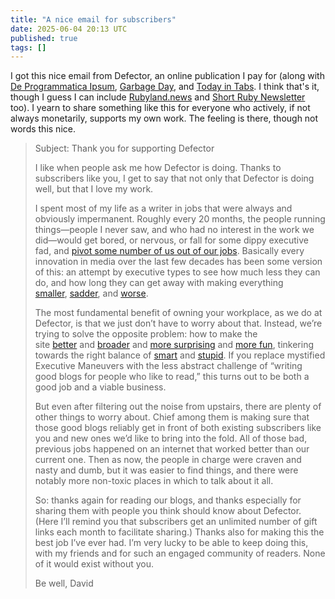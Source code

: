 ```yaml
---
title: "A nice email for subscribers"
date: 2025-06-04 20:13 UTC
published: true
tags: []
---
```


I got this nice email from Defector, an online publication I pay for (along with [De Programmatica Ipsum](https://deprogrammaticaipsum.com/issues), [Garbage Day](https://www.garbageday.email/), and [Today in Tabs](https://www.todayintabs.com/). I think that's it, though I guess I can include [Rubyland.news](https://rubyland.news/) and [Short Ruby Newsletter](https://newsletter.shortruby.com/) too). I yearn to share something like this for everyone who actively, if not always monetarily, supports my own work. The feeling is there, though not words this nice.

<blockquote markdown="1">

Subject: Thank you for supporting Defector

I like when people ask me how Defector is doing. Thanks to subscribers like you, I get to say that not only that Defector is doing well, but that I love my work.

I spent most of my life as a writer in jobs that were always and obviously impermanent. Roughly every 20 months, the people running things—people I never saw, and who had no interest in the work we did—would get bored, or nervous, or fall for some dippy executive fad, and [pivot some number of us out of our jobs](https://defector.com/three-newsrooms-imploded-around-me-in-under-a-year). Basically every innovation in media over the last few decades has been some version of this: an attempt by executive types to see how much less they can do, and how long they can get away with making everything [smaller](https://defector.com/henry-blodget-invents-hires-sexually-harasses-blogs-about-nonexistent-ai-subordinate), [sadder](https://defector.com/the-familiarity-and-sadness-of-watching-the-washington-post-go-to-hell), and [worse](https://defector.com/horny-sports-blogging-makes-a-bewildering-return-to-sports-illustrated).

The most fundamental benefit of owning your workplace, as we do at Defector, is that we just don’t have to worry about that. Instead, we’re trying to solve the opposite problem: how to make the site [better](https://defector.com/saquon-barkley-lured-me-to-an-arena-where-i-learned-passive-income-is-holy) and [broader](https://defector.com/what-did-she-see-at-the-end) and [more surprising](https://defector.com/confessions-of-a-spelling-bee-pronouncer) and [more fun](https://defector.com/dave-mckenna-insists-they-have-ham-trucks-in-france), tinkering towards the right balance of [smart](https://defector.com/for-sale-the-end-and-the-means-to-wait-for-it) and [stupid](https://defector.com/is-jon-heyman-paying-too-much-for-blueberries). If you replace mystified Executive Maneuvers with the less abstract challenge of “writing good blogs for people who like to read,” this turns out to be both a good job and a viable business.

But even after filtering out the noise from upstairs, there are plenty of other things to worry about. Chief among them is making sure that those good blogs reliably get in front of both existing subscribers like you and new ones we’d like to bring into the fold. All of those bad, previous jobs happened on an internet that worked better than our current one. Then as now, the people in charge were craven and nasty and dumb, but it was easier to find things, and there were notably more non-toxic places in which to talk about it all.

So: thanks again for reading our blogs, and thanks especially for sharing them with people you think should know about Defector. (Here I’ll remind you that subscribers get an unlimited number of gift links each month to facilitate sharing.) Thanks also for making this the best job I’ve ever had. I’m very lucky to be able to keep doing this, with my friends and for such an engaged community of readers. None of it would exist without you.

Be well,
David

</blockquote>

